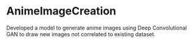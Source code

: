 # AnimeImageCreation
Developed a model to generate anime images using Deep Convolutional GAN to draw new images not correlated to existing dataset.
